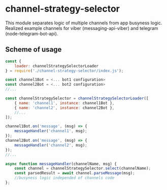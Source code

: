 # channel-strategy-selector

This module separates logic of multiple channels from app busyness logic. Realized example channels for viber (messaging-api-viber) and telegram (node-telegram-bot-api).

## Scheme of usage 
`````javascript
const {
    loader: channelStrategySelectorLoader
} = require('./channel-strategy-selector/index.js');

const channel1Bot = <... bot1 configuration>
const channel2Bot = <... bot2 configuration>
//...

const channelStrategySelector = channelStrategySelectorLoader([
    { name: 'channel1', instance: channel1Bot },
    { name: 'channel2', instance: channel2Bot },
    //...
]);

channel1Bot.on('message', (msg) => {
    messageHandler('channel1', msg);
});
channel2Bot.on('message', (msg) => {
    messageHandler('channel2', msg);
});
//...

async function messageHandler(channelName, msg) {
    const channel = channelStrategySelector.select(channelName);
    const parsedResult = await channel.parseMessage(msg);
    //busyness logic independed of channels code
};
`````
